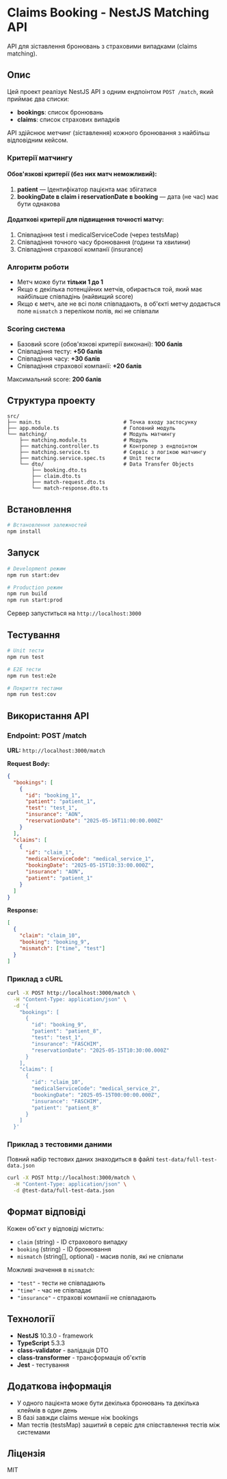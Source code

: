 # Claims Booking - NestJS Matching API

API для зіставлення бронювань з страховими випадками (claims matching).

## Опис

Цей проект реалізує NestJS API з одним ендпоінтом `POST /match`, який приймає два списки:
- **bookings**: список бронювань
- **claims**: список страхових випадків

API здійснює метчинг (зіставлення) кожного бронювання з найбільш відповідним кейсом.

### Критерії матчингу

#### Обов'язкові критерії (без них матч неможливий):
1. **patient** — Ідентифікатор пацієнта має збігатися
2. **bookingDate в claim і reservationDate в booking** — дата (не час) має бути однакова

#### Додаткові критерії для підвищення точності матчу:
1. Співпадіння test і medicalServiceCode (через testsMap)
2. Співпадіння точного часу бронювання (години та хвилини)
3. Співпадіння страхової компанії (insurance)

### Алгоритм роботи

- Метч може бути **тільки 1 до 1**
- Якщо є декілька потенційних метчів, обирається той, який має найбільше співпадінь (найвищий score)
- Якщо є метч, але не всі поля співпадають, в об'єкті метчу додається поле `mismatch` з переліком полів, які не співпали

### Scoring система

- Базовий score (обов'язкові критерії виконані): **100 балів**
- Співпадіння тесту: **+50 балів**
- Співпадіння часу: **+30 балів**
- Співпадіння страхової компанії: **+20 балів**

Максимальний score: **200 балів**

## Структура проекту

```
src/
├── main.ts                           # Точка входу застосунку
├── app.module.ts                     # Головний модуль
└── matching/                         # Модуль матчингу
    ├── matching.module.ts            # Модуль
    ├── matching.controller.ts        # Контролер з ендпоінтом
    ├── matching.service.ts           # Сервіс з логікою матчингу
    ├── matching.service.spec.ts      # Unit тести
    └── dto/                          # Data Transfer Objects
        ├── booking.dto.ts
        ├── claim.dto.ts
        ├── match-request.dto.ts
        └── match-response.dto.ts
```

## Встановлення

```bash
# Встановлення залежностей
npm install
```

## Запуск

```bash
# Development режим
npm run start:dev

# Production режим
npm run build
npm run start:prod
```

Сервер запуститься на `http://localhost:3000`

## Тестування

```bash
# Unit тести
npm run test

# E2E тести
npm run test:e2e

# Покриття тестами
npm run test:cov
```

## Використання API

### Endpoint: POST /match

**URL:** `http://localhost:3000/match`

**Request Body:**
```json
{
  "bookings": [
    {
      "id": "booking_1",
      "patient": "patient_1",
      "test": "test_1",
      "insurance": "AON",
      "reservationDate": "2025-05-16T11:00:00.000Z"
    }
  ],
  "claims": [
    {
      "id": "claim_1",
      "medicalServiceCode": "medical_service_1",
      "bookingDate": "2025-05-15T10:33:00.000Z",
      "insurance": "AON",
      "patient": "patient_1"
    }
  ]
}
```

**Response:**
```json
[
  {
    "claim": "claim_10",
    "booking": "booking_9",
    "mismatch": ["time", "test"]
  }
]
```

### Приклад з cURL

```bash
curl -X POST http://localhost:3000/match \
  -H "Content-Type: application/json" \
  -d '{
    "bookings": [
      {
        "id": "booking_9",
        "patient": "patient_8",
        "test": "test_1",
        "insurance": "FASCHIM",
        "reservationDate": "2025-05-15T10:30:00.000Z"
      }
    ],
    "claims": [
      {
        "id": "claim_10",
        "medicalServiceCode": "medical_service_2",
        "bookingDate": "2025-05-15T00:00:00.000Z",
        "insurance": "FASCHIM",
        "patient": "patient_8"
      }
    ]
  }'
```

### Приклад з тестовими даними

Повний набір тестових даних знаходиться в файлі `test-data/full-test-data.json`

```bash
curl -X POST http://localhost:3000/match \
  -H "Content-Type: application/json" \
  -d @test-data/full-test-data.json
```

## Формат відповіді

Кожен об'єкт у відповіді містить:
- `claim` (string) - ID страхового випадку
- `booking` (string) - ID бронювання
- `mismatch` (string[], optional) - масив полів, які не співпали

Можливі значення в `mismatch`:
- `"test"` - тести не співпадають
- `"time"` - час не співпадає
- `"insurance"` - страхові компанії не співпадають

## Технології

- **NestJS** 10.3.0 - framework
- **TypeScript** 5.3.3
- **class-validator** - валідація DTO
- **class-transformer** - трансформація об'єктів
- **Jest** - тестування

## Додаткова інформація

- У одного пацієнта може бути декілька бронювань та декілька клеймів в один день
- В базі завжди claims менше ніж bookings
- Мап тестів (testsMap) зашитий в сервіс для співставлення тестів між системами

## Ліцензія

MIT
